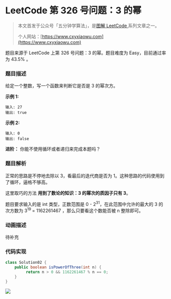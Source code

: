 # LeetCode 第 326 号问题：3 的幂

> 本文首发于公众号「五分钟学算法」，是[图解 LeetCode ](<https://github.com/MisterBooo/LeetCodeAnimation>)系列文章之一。
>
> 个人网站：[https://www.cxyxiaowu.com](https://www.cxyxiaowu.com)

题目来源于 LeetCode 上第 326 号问题：3 的幂。题目难度为 Easy，目前通过率为 43.5% 。

### 题目描述

给定一个整数，写一个函数来判断它是否是 3 的幂次方。

**示例 1:**

```
输入: 27
输出: true
```

**示例 2:**

```
输入: 0
输出: false
```

**进阶：**
你能不使用循环或者递归来完成本题吗？

### 题目解析

正常的思路是不停地去除以 3，看最后的迭代商是否为 1。这种思路的代码使用到了循环，逼格不够高。

这里取巧的方法 **用到了数论的知识：3 的幂次的质因子只有 3**。

题目要求输入的是 int 类型，正数范围是 0 - 2<sup>31</sup>，在此范围中允许的最大的 3 的次方数为 3<sup>19 </sup>= 1162261467 ，那么只要看这个数能否被 n 整除即可。

### 动画描述

待补充

### 代码实现



```java
class Solution02 {
    public boolean isPowerOfThree(int n) {
         return n > 0 && 1162261467 % n == 0;
    }
}
```





![](https://blog-1257126549.cos.ap-guangzhou.myqcloud.com/blog/fzqbe.png)